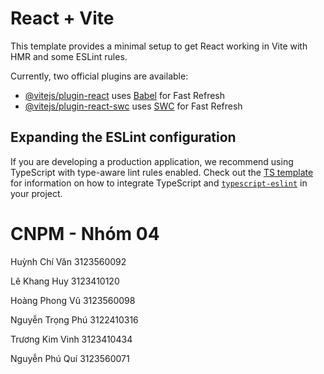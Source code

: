 # React + Vite

This template provides a minimal setup to get React working in Vite with HMR and some ESLint rules.

Currently, two official plugins are available:

- [@vitejs/plugin-react](https://github.com/vitejs/vite-plugin-react/blob/main/packages/plugin-react) uses [Babel](https://babeljs.io/) for Fast Refresh
- [@vitejs/plugin-react-swc](https://github.com/vitejs/vite-plugin-react/blob/main/packages/plugin-react-swc) uses [SWC](https://swc.rs/) for Fast Refresh

## Expanding the ESLint configuration

If you are developing a production application, we recommend using TypeScript with type-aware lint rules enabled. Check out the [TS template](https://github.com/vitejs/vite/tree/main/packages/create-vite/template-react-ts) for information on how to integrate TypeScript and [`typescript-eslint`](https://typescript-eslint.io) in your project.
 # CNPM - Nhóm 04

Huỳnh Chí Văn    	3123560092

Lê Khang Huy	    3123410120

Hoàng Phong Vũ  	3123560098

Nguyễn Trọng Phú  3122410316

Trương Kim Vinh	  3123410434

Nguyễn Phú Quí	  3123560071
